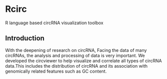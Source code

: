 # Rcirc
R language based circRNA visualization toolbox
## Introduction
With the deepening of research on circRNA, Facing the data of many circRNAs, the analysis and processing of data is very important. We developed the circviewer to help visualize and correlate all types of circRNA data.This includes the distribution of circRNA and its association with genomically related features such as GC content.
